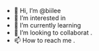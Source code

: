 - 👋 Hi, I’m @biilee 
- 👀 I’m interested in 
- 🌱 I’m currently learning 
- 💞️ I’m looking to collaborat .
- 📫 How to reach me .

<!---
biilee/biilee is a ✨ special ✨ repository because its `README.md` (this file) appears on your GitHub profile.
You can click the Preview link to take a look at your changes.
--->
